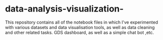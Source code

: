 # data-analysis-visualization-
This repository contains all of the notebook files in which I've experimented with various datasets and data visualisation tools, as well as data cleaning and other related tasks. GDS dashboard, as well as a simple chat bot ,etc.
